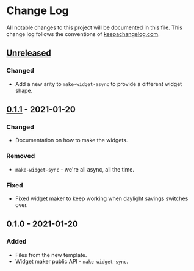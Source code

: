 # Change Log
All notable changes to this project will be documented in this file. This change log follows the conventions of [keepachangelog.com](http://keepachangelog.com/).

## [Unreleased]
### Changed
- Add a new arity to `make-widget-async` to provide a different widget shape.

## [0.1.1] - 2021-01-20
### Changed
- Documentation on how to make the widgets.

### Removed
- `make-widget-sync` - we're all async, all the time.

### Fixed
- Fixed widget maker to keep working when daylight savings switches over.

## 0.1.0 - 2021-01-20
### Added
- Files from the new template.
- Widget maker public API - `make-widget-sync`.

[Unreleased]: https://github.com/aoc2018/aoc2018/compare/0.1.1...HEAD
[0.1.1]: https://github.com/aoc2018/aoc2018/compare/0.1.0...0.1.1
